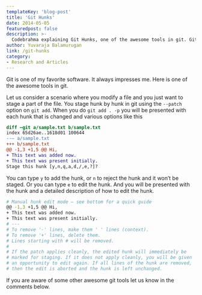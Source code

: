 ```yaml
---
templateKey: 'blog-post'
title: 'Git Hunks'
date: 2014-05-05
featuredpost: false
description: >-
  Codebrahma explaining Git Hunks, one of the awesome tools in git. Git Hunks, git bisect and git cherrypick.
author: Yuvaraja Balamurugan
link: /git-hunks
category:
- Research and Articles
---
```


Git is one of my favorite software. It always impresses me. Here is one of the awesome tools in git.

Let us consider a scenario where you modify a file and you just want to stage a part of the file. You stage hunk by hunk in git using the `--patch` option on `git add`. When you do `git add . -p` you will be presented with each hunk that is changed and various options like this

```diff
diff –git a/sample.txt b/sample.txt
index 65d26ae..1618d01 100644
--— a/sample.txt
+++ b/sample.txt
@@ -1,3 +1,5 @@ Hi,
+ This text was added now.
+ This text was present initially.
Stage this hunk [y,n,q,a,d,/,e,?]?
```

You can type `y` to add the hunk, or `n` to reject the hunk and it won’t be staged. Or you can type `e` to edit the hunk. And you will be presented with the hunk and a detailed description of how to edit the hunk.

```bash
# Manual hunk edit mode – see bottom for a quick guide
@@ -1,3 +1,5 @@ Hi,
+ This text was added now.
+ This text was present initially.
# ---
# To remove '-' lines, make them ' ' lines (context).
# To remove '+' lines, delete them.
# Lines starting with # will be removed.
#
# If the patch applies cleanly, the edited hunk will immediately be
# marked for staging. If it does not apply cleanly, you will be given
# an opportunity to edit again. If all lines of the hunk are removed,
# then the edit is aborted and the hunk is left unchanged.
```

If you are aware of some other awesome git tools let us know in the comments below.

